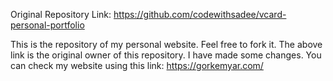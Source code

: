 Original Repository Link: https://github.com/codewithsadee/vcard-personal-portfolio

This is the repository of my personal website. Feel free to fork it. The above link is the original owner of this repository. I have made some changes. You can check my website using this link: https://gorkemyar.com/
